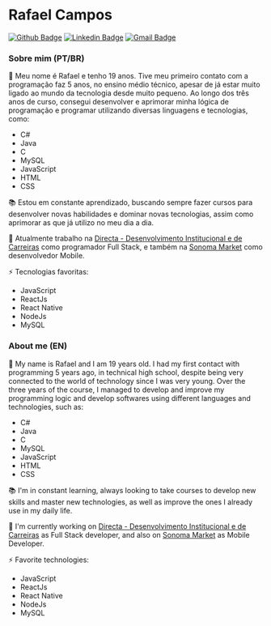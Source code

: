 # Rafael Campos
[![Github Badge](https://img.shields.io/badge/-Github-000?style=flat-square&logo=Github&logoColor=white&link=https://github.com/rafacvs)](https://github.com/rafacvs)
[![Linkedin Badge](https://img.shields.io/badge/-LinkedIn-blue?style=flat-square&logo=Linkedin&logoColor=white&link=https://www.linkedin.com/in/rafael-campos-b105791a0/)](https://www.linkedin.com/in/rafael-campos-b105791a0/)
[![Gmail Badge](https://img.shields.io/badge/Gmail-D14836?style=flat-square&logo=gmail&logoColor=white)](mailto:rafael.cvs26@gmail.com)
### Sobre mim (PT/BR)
👦 Meu nome é Rafael e tenho 19 anos. Tive meu primeiro contato com a programação faz 5 anos, no ensino médio técnico, apesar de já estar muito ligado ao mundo da tecnologia desde muito pequeno. Ao longo dos três anos de curso, consegui desenvolver e aprimorar minha lógica de programação e programar utilizando diversas linguagens e tecnologias, como:
- C#
- Java
- C
- MySQL
- JavaScript
- HTML
- CSS

📚 Estou em constante aprendizado, buscando sempre fazer cursos para desenvolver novas habilidades e dominar novas tecnologias, assim como aprimorar as que já utilizo no meu dia a dia.

🚀 Atualmente trabalho na [Directa - Desenvolvimento Institucional e de Carreiras](https://directacarreiras.com.br/) como programador Full Stack, e também na [Sonoma Market](https://www.linkedin.com/company/sonoma/mycompany/) como desenvolvedor Mobile.

⚡ Tecnologias favoritas:
- JavaScript
- ReactJs
- React Native
- NodeJs
- MySQL

### About me (EN)
👦 My name is Rafael and I am 19 years old. I had my first contact with programming 5 years ago, in technical high school, despite being very connected to the world of technology since I was very young. Over the three years of the course, I managed to develop and improve my programming logic and develop softwares using different languages and technologies, such as:
- C#
- Java
- C
- MySQL
- JavaScript
- HTML
- CSS

📚 I'm in constant learning, always looking to take courses to develop new skills and master new technologies, as well as improve the ones I already use in my daily life.

🚀 I'm currently working on [Directa - Desenvolvimento Institucional e de Carreiras](https://directacarreiras.com.br/) as Full Stack developer, and also on [Sonoma Market](https://www.linkedin.com/company/sonoma/mycompany/) as Mobile Developer.

⚡ Favorite technologies:
- JavaScript
- ReactJs
- React Native
- NodeJs
- MySQL

